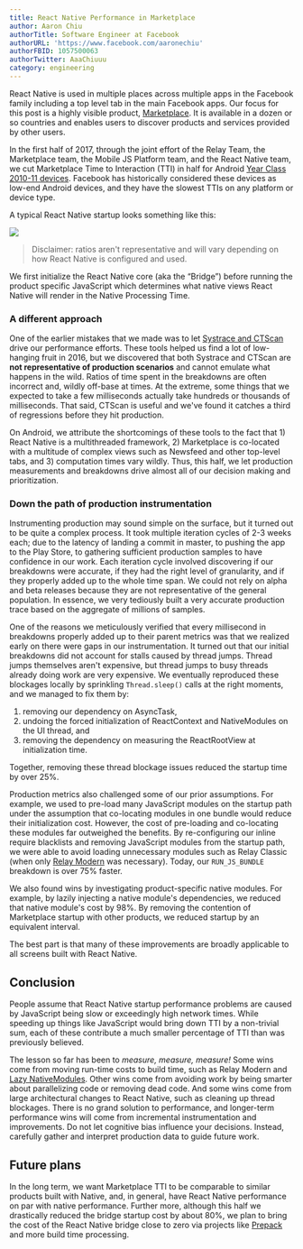 ```yaml
---
title: React Native Performance in Marketplace
author: Aaron Chiu
authorTitle: Software Engineer at Facebook
authorURL: 'https://www.facebook.com/aaronechiu'
authorFBID: 1057500063
authorTwitter: AaaChiuuu
category: engineering
---
```


React Native is used in multiple places across multiple apps in the Facebook family including a top level tab in the main Facebook apps. Our focus for this post is a highly visible product, [Marketplace](https://newsroom.fb.com/news/2016/10/introducing-marketplace-buy-and-sell-with-your-local-community/). It is available in a dozen or so countries and enables users to discover products and services provided by other users.

In the first half of 2017, through the joint effort of the Relay Team, the Marketplace team, the Mobile JS Platform team, and the React Native team, we cut Marketplace Time to Interaction (TTI) in half for Android [Year Class 2010-11 devices](https://code.facebook.com/posts/307478339448736/year-class-a-classification-system-for-android/). Facebook has historically considered these devices as low-end Android devices, and they have the slowest TTIs on any platform or device type.

A typical React Native startup looks something like this:

![](/blog/assets/RNPerformanceStartup.png)

> Disclaimer: ratios aren't representative and will vary depending on how React Native is configured and used.

We first initialize the React Native core (aka the “Bridge”) before running the product specific JavaScript which determines what native views React Native will render in the Native Processing Time.

### A different approach

One of the earlier mistakes that we made was to let [Systrace and CTScan](https://code.facebook.com/posts/747457662026706/performance-instrumentation-for-android-apps/) drive our performance efforts. These tools helped us find a lot of low-hanging fruit in 2016, but we discovered that both Systrace and CTScan are **not representative of production scenarios** and cannot emulate what happens in the wild. Ratios of time spent in the breakdowns are often incorrect and, wildly off-base at times. At the extreme, some things that we expected to take a few milliseconds actually take hundreds or thousands of milliseconds. That said, CTScan is useful and we've found it catches a third of regressions before they hit production.

On Android, we attribute the shortcomings of these tools to the fact that 1) React Native is a multithreaded framework, 2) Marketplace is co-located with a multitude of complex views such as Newsfeed and other top-level tabs, and 3) computation times vary wildly. Thus, this half, we let production measurements and breakdowns drive almost all of our decision making and prioritization.

### Down the path of production instrumentation

Instrumenting production may sound simple on the surface, but it turned out to be quite a complex process. It took multiple iteration cycles of 2-3 weeks each; due to the latency of landing a commit in master, to pushing the app to the Play Store, to gathering sufficient production samples to have confidence in our work. Each iteration cycle involved discovering if our breakdowns were accurate, if they had the right level of granularity, and if they properly added up to the whole time span. We could not rely on alpha and beta releases because they are not representative of the general population. In essence, we very tediously built a very accurate production trace based on the aggregate of millions of samples.

One of the reasons we meticulously verified that every millisecond in breakdowns properly added up to their parent metrics was that we realized early on there were gaps in our instrumentation. It turned out that our initial breakdowns did not account for stalls caused by thread jumps. Thread jumps themselves aren't expensive, but thread jumps to busy threads already doing work are very expensive. We eventually reproduced these blockages locally by sprinkling `Thread.sleep()` calls at the right moments, and we managed to fix them by:

1. removing our dependency on AsyncTask,
2. undoing the forced initialization of ReactContext and NativeModules on the UI thread, and
3. removing the dependency on measuring the ReactRootView at initialization time.

Together, removing these thread blockage issues reduced the startup time by over 25%.

Production metrics also challenged some of our prior assumptions. For example, we used to pre-load many JavaScript modules on the startup path under the assumption that co-locating modules in one bundle would reduce their initialization cost. However, the cost of pre-loading and co-locating these modules far outweighed the benefits. By re-configuring our inline require blacklists and removing JavaScript modules from the startup path, we were able to avoid loading unnecessary modules such as Relay Classic (when only [Relay Modern](https://relay.dev/docs/new-in-relay-modern) was necessary). Today, our `RUN_JS_BUNDLE` breakdown is over 75% faster.

We also found wins by investigating product-specific native modules. For example, by lazily injecting a native module's dependencies, we reduced that native module's cost by 98%. By removing the contention of Marketplace startup with other products, we reduced startup by an equivalent interval.

The best part is that many of these improvements are broadly applicable to all screens built with React Native.

## Conclusion

People assume that React Native startup performance problems are caused by JavaScript being slow or exceedingly high network times. While speeding up things like JavaScript would bring down TTI by a non-trivial sum, each of these contribute a much smaller percentage of TTI than was previously believed.

The lesson so far has been to _measure, measure, measure!_ Some wins come from moving run-time costs to build time, such as Relay Modern and [Lazy NativeModules](https://github.com/facebook/react-native/commit/797ca6c219b2a44f88f10c61d91e8cc21e2f306e). Other wins come from avoiding work by being smarter about parallelizing code or removing dead code. And some wins come from large architectural changes to React Native, such as cleaning up thread blockages. There is no grand solution to performance, and longer-term performance wins will come from incremental instrumentation and improvements. Do not let cognitive bias influence your decisions. Instead, carefully gather and interpret production data to guide future work.

## Future plans

In the long term, we want Marketplace TTI to be comparable to similar products built with Native, and, in general, have React Native performance on par with native performance. Further more, although this half we drastically reduced the bridge startup cost by about 80%, we plan to bring the cost of the React Native bridge close to zero via projects like [Prepack](https://prepack.io/) and more build time processing.
